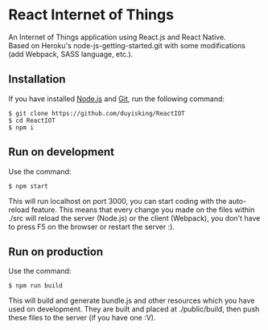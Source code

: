 # React Internet of Things

An Internet of Things application using React.js and React Native.<br />
Based on Heroku's node-js-getting-started.git with some modifications (add Webpack, SASS language, etc.).

## Installation

If you have installed [Node.js](https://nodejs.org/en/) and [Git](https://git-scm.com/downloads), run the following command:
```
$ git clone https://github.com/duyisking/ReactIOT
$ cd ReactIOT
$ npm i
```

## Run on development

Use the command:
```
$ npm start
```
This will run localhost on port 3000, you can start coding with the auto-reload feature. This means that every change you made on the files within ./src will reload the server (Node.js) or the client (Webpack), you don't have to press F5 on the browser or restart the server :).

## Run on production

Use the command:
```
$ npm run build
```
This will build and generate bundle.js and other resources which you have used on development. They are built and placed at ./public/build, then push these files to the server (if you have one :V).